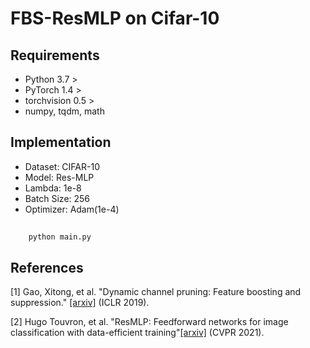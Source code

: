 # FBS-ResMLP on Cifar-10
## Requirements
+ Python 3.7 >
+ PyTorch 1.4 >
+ torchvision 0.5 >
+ numpy, tqdm, math
## Implementation
+ Dataset: CIFAR-10
+ Model: Res-MLP
+ Lambda: 1e-8
+ Batch Size: 256
+ Optimizer: Adam(1e-4)
## 
```
    python main.py
```
## References
[1] Gao, Xitong, et al. "Dynamic channel pruning: Feature boosting and suppression." [[arxiv]](https://arxiv.org/abs/810.05331) (ICLR 2019).

[2] Hugo Touvron, et al. "ResMLP: Feedforward networks for image classification with data-efficient training"[[arxiv]](https://arxiv.org/abs/2105.03404) (CVPR 2021).

